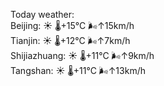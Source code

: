 Today weather:  
Beijing: ☀️   🌡️+15°C 🌬️↑15km/h  
Tianjin: ☀️   🌡️+12°C 🌬️↑7km/h  
Shijiazhuang: ☀️   🌡️+11°C 🌬️↑9km/h  
Tangshan: ☀️   🌡️+11°C 🌬️↑13km/h  
